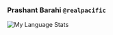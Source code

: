 ### Prashant Barahi `@realpacific`

![My Language Stats](https://github-readme-stats.vercel.app/api/top-langs/?username=realpacific&layout=compact&theme=tokyonight)
